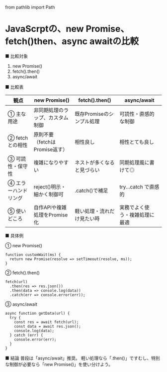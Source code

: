 from pathlib import Path

# JavaScrptの、new Promise、fetch()then、async awaitの比較

■ 比較対象
1. new Promise()
2. fetch().then()
3. async/await

■ 比較表

| 観点                     | new Promise()                              | fetch().then()                          | async/await                            |
|--------------------------|---------------------------------------------|-----------------------------------------|----------------------------------------|
| ① 主な用途              | 非同期処理のラップ、カスタム制御             | 既存Promiseのシンプル処理               | 可読性・直感的な制御                   |
| ② fetchとの相性         | 原則不要（fetchはPromise返す）               | 相性良し                                 | 相性とても良し                         |
| ③ 可読性・保守性        | 複雑になりやすい                             | ネストが多くなると見づらい               | 同期処理風に書けて◎                   |
| ④ エラーハンドリング    | reject()明示・細かく制御可                   | .catch()で補足                           | try...catch で直感的                   |
| ⑤ 使いどころ            | 自作APIや複雑処理をPromise化                | 軽い処理・流れだけ見たい時               | 実務でよく使う・複雑処理に最適         |

■ 具体例

① new Promise()
```
function customWait(ms) {
  return new Promise(resolve => setTimeout(resolve, ms));
}
```

② fetch().then()
```
fetch(url)
  .then(res => res.json())
  .then(data => console.log(data))
  .catch(err => console.error(err));
```

③ async/await
```
async function getData(url) {
  try {
    const res = await fetch(url);
    const data = await res.json();
    console.log(data);
  } catch (err) {
    console.error(err);
  }
}
```

■ 結論
普段は「async/await」推奨。
軽い処理なら「.then()」ですむし、特別な制御が必要なら「new Promise()」を使い分けよう。
